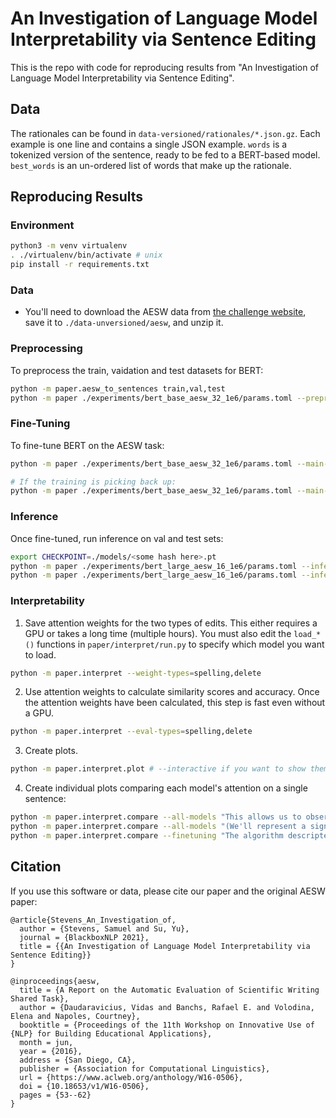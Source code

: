# An Investigation of Language Model Interpretability via Sentence Editing

This is the repo with code for reproducing results from "An Investigation of Language Model Interpretability via Sentence Editing".

## Data

The rationales can be found in `data-versioned/rationales/*.json.gz`. Each example is one line and contains a single JSON example. `words` is a tokenized version of the sentence, ready to be fed to a BERT-based model. `best_words` is an un-ordered list of words that make up the rationale.

## Reproducing Results

### Environment

```sh
python3 -m venv virtualenv
. ./virtualenv/bin/activate # unix
pip install -r requirements.txt
```

### Data

- You'll need to download the AESW data from [the challenge website](http://textmining.lt/aesw/aesw2016down.html), save it to `./data-unversioned/aesw`, and unzip it.

### Preprocessing

To preprocess the train, vaidation and test datasets for BERT:

```sh
python -m paper.aesw_to_sentences train,val,test
python -m paper ./experiments/bert_base_aesw_32_1e6/params.toml --preprocess train,val,test
```

### Fine-Tuning

To fine-tune BERT on the AESW task:

```sh
python -m paper ./experiments/bert_base_aesw_32_1e6/params.toml --main-loop

# If the training is picking back up:
python -m paper ./experiments/bert_base_aesw_32_1e6/params.toml --main-loop -continuing
```

### Inference

Once fine-tuned, run inference on val and test sets:

```sh
export CHECKPOINT=./models/<some hash here>.pt
python -m paper ./experiments/bert_large_aesw_16_1e6/params.toml --inference-val $CHECKPOINT
python -m paper ./experiments/bert_large_aesw_16_1e6/params.toml --inference-test $CHECKPOINT
```

### Interpretability

1. Save attention weights for the two types of edits. This either requires a GPU or takes a long time (multiple hours). You must also edit the `load_*()` functions in `paper/interpret/run.py` to specify which model you want to load.

```sh
python -m paper.interpret --weight-types=spelling,delete
```

2. Use attention weights to calculate similarity scores and accuracy. Once the attention weights have been calculated, this step is fast even without a GPU.

```sh
python -m paper.interpret --eval-types=spelling,delete
```

3. Create plots.

```sh
python -m paper.interpret.plot # --interactive if you want to show them on screen
```

4. Create individual plots comparing each model's attention on a single sentence:

```sh
python -m paper.interpret.compare --all-models "This allows us to observe Saturn's moons."
python -m paper.interpret.compare --all-models "(We'll represent a signature as an encrypted message digest):"
python -m paper.interpret.compare --finetuning "The algorithm descripted in the previous sections has several advantages."
```

## Citation

If you use this software or data, please cite our paper and the original AESW paper:

```
@article{Stevens_An_Investigation_of,
  author = {Stevens, Samuel and Su, Yu},
  journal = {BlackboxNLP 2021},
  title = {{An Investigation of Language Model Interpretability via Sentence Editing}}
}

@inproceedings{aesw,
  title = {A Report on the Automatic Evaluation of Scientific Writing Shared Task},
  author = {Daudaravicius, Vidas and Banchs, Rafael E. and Volodina, Elena and Napoles, Courtney},
  booktitle = {Proceedings of the 11th Workshop on Innovative Use of {NLP} for Building Educational Applications},
  month = jun,
  year = {2016},
  address = {San Diego, CA},
  publisher = {Association for Computational Linguistics},
  url = {https://www.aclweb.org/anthology/W16-0506},
  doi = {10.18653/v1/W16-0506},
  pages = {53--62}
}
```
